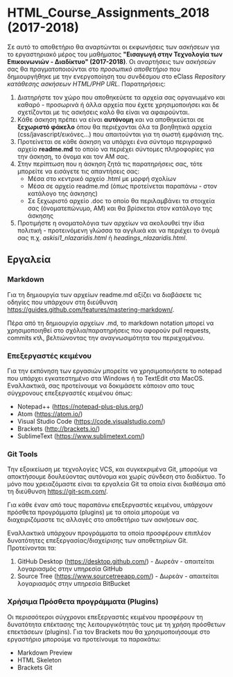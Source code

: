 # HTML_Course_Assignments_2018 (2017-2018)

Σε αυτό το αποθετήριο θα αναρτώνται οι εκφωνήσεις των ασκήσεων για το εργαστηριακό μέρος του μαθήματος **"Εισαγωγή στην Τεχνολογία των Eπικοινωνιών - Διαδίκτυο"  (2017-2018)**. Οι αναρτήσεις των ασκήσεών σας θα πραγματοποιούνται στο *προσωπικό αποθετήριο* που δημιουργήθηκε με την ενεργοποίηση του συνδέσμου στο eClass *Repository κατάθεσης ασκήσεων HTML/PHP URL*. Παρατηρήσεις:

1. Διατηρήστε τον χώρο που αποθηκεύετε τα αρχεία σας οργανωμένο και καθαρό - προσωρινά ή άλλα αρχεία που έχετε χρησιμοποιήσει και δε σχετίζονται με τις ασκήσεις καλό θα είναι να αφαιρούνται.
2. Kάθε άσκηση πρέπει να είναι **αυτόνομη** και να αποθηκεύεται σε **ξεχωριστό φάκελο** όπου θα περιέχονται όλα τα βοηθητικά  αρχεία (css/javascript/εικόνες...) που απαιτούνται για τη σωστή εμφάνιση της. 
3. Προτείνεται σε κάθε άσκηση να υπάρχει ένα σύντομο περιγραφικό αρχείο **readme.md** το οποίο να περιέχει σύντομες πληροφορίες για την άσκηση, το όνομα και τον ΑΜ σας.
4. Στην περίπτωση που η άσκηση ζητά τις παρατηρήσεις σας, τότε μπορείτε να εισάγετε τις απαντήσεις σας:
    -  Μέσα στο κεντρικό αρχείο .html με μορφή σχολίων
    -  Μέσα σε αρχείο readme.md (όπως προτείνεται παραπάνω - στον κατάλογο της άσκησης)
    -  Σε ξεχωριστό αρχείο .doc το οποίο θα περιλαμβάνει τα στοιχεία σας (όνοματεπώνυμο, ΑΜ) και θα βρίσκεται στον κατάλογο της άσκησης
5. Προτιμήστε η ονοματολόγια των αρχείων να ακολουθεί την ίδια πολιτική - προτεινόμενη γλώσσα τα αγγλικά και να περιέχει το όνομά σας π.χ. *askisi1_nlazaridis.html* ή *headings_nlazaridis.html*.

## Εργαλεία

### Markdown
Για τη δημιουργία των αρχείων readme.md αξίζει να διαβάσετε τις οδηγίες που υπάρχουν στη διεύθυνση https://guides.github.com/features/mastering-markdown/.

Πέρα από τη δημιουργία αρχείων .md, το markdown notation μπορεί να χρησιμοποιηθεί στο σχόλια/παρατηρήσεις που αφορούν pull requests, commits κτλ, βελτιώνοντας την αναγνωσιμότητα του περιεχομένου.

### Επεξεργαστές κειμένου
Για την εκπόνηση των εργασιών μπορείτε να χρησιμοποιήσετε το notepad που υπάρχει εγκατεστημένο στα Windows ή το TextEdit στα MacOS.
Εναλλακτικά, σας προτείνουμε να δοκιμάσετε κάποιον απο τους σύγχρονους επεξεργαστές κειμένου όπως:

- Notepad++ (https://notepad-plus-plus.org/)
- Atom (https://atom.io/)
- Visual Studio Code (https://code.visualstudio.com/)
- Brackets (http://brackets.io/)
- SublimeText (https://www.sublimetext.com/)

### Git Tools
Την εξοικείωση με τεχνολογίες VCS, και συγκεκριμένα Git, μπορούμε να αποκτήσουμε δουλεύοντας αυτόνομα  και χωρίς σύνδεση στο διαδίκτυο. Το μόνο που χρειαζόμαστε είναι τα εργαλεία Git τα οποία είναι διαθέσιμα από τη διεύθυνση https://git-scm.com/. 

Για κάθε έναν από τους παραπάνω επεξεργαστές κειμένου, υπάρχουν πρόσθετα προγράμματα (plugins) με τα οποία μπορούμε να διαχειριζόμαστε τις αλλαγές στο αποθετήριο των ασκήσεων σας.

Εναλλακτικά υπάρχουν προγράμματα τα οποία προσφέρουν επιπλέον δυνατότητες επεξεργασίας/διαχείρισης των αποθετηρίων Git. Προτείνονται τα:

1. GitHub Desktop (https://desktop.github.com/) - Δωρεάν - απαιτείται λογαριασμός στην υπηρεσία GitHub
2. Source Tree (https://www.sourcetreeapp.com/) - Δωρεάν - απαιτείται λογαριασμός στην υπηρεσία BitBucket 

### Χρήσιμα Πρόσθετα προγράμματα (Plugins)
Οι περισσότεροι σύγχρονοι επεξεργαστές κειμένου προσφέρουν τη δυνατότητα επέκτασης της λειτουργικότητάς τους με τη χρήση πρόσθετων επεκτάσεων (plugins). 
Για τον Brackets που θα χρησιμοποιήσουμε στο εργαστήριο μπορούμε να προτείνουμε τα παρακάτω:

- Markdown Preview 
- HTML Skeleton
- Brackets Git 
